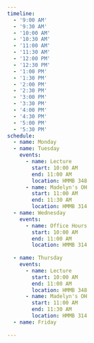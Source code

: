 ```yaml
---
timeline:
  - '9:00 AM'
  - '9:30 AM'
  - '10:00 AM'
  - '10:30 AM'
  - '11:00 AM'
  - '11:30 AM'
  - '12:00 PM'
  - '12:30 PM'
  - '1:00 PM'
  - '1:30 PM'
  - '2:00 PM'
  - '2:30 PM'
  - '3:00 PM'
  - '3:30 PM'
  - '4:00 PM'
  - '4:30 PM'
  - '5:00 PM'
  - '5:30 PM'
schedule:
  - name: Monday
  - name: Tuesday
    events:
      - name: Lecture
        start: 10:00 AM
        end: 11:00 AM
        location: HMMB 348
      - name: Madelyn's OH
        start: 11:00 AM
        end: 11:30 AM
        location: HMMB 314
  - name: Wednesday
    events:
      - name: Office Hours
        start: 10:00 AM
        end: 11:00 AM
        location: HMMB 314
      
  - name: Thursday
    events:
      - name: Lecture
        start: 10:00 AM
        end: 11:00 AM
        location: HMMB 348
      - name: Madelyn's OH
        start: 11:00 AM
        end: 11:30 AM
        location: HMMB 314
  - name: Friday
    
---
```

